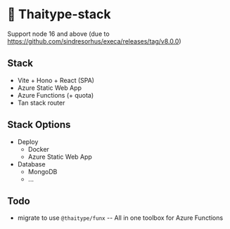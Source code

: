 # 🚀 Thaitype-stack

Support node 16 and above (due to https://github.com/sindresorhus/execa/releases/tag/v8.0.0)

## Stack
- Vite + Hono + React (SPA)
- Azure Static Web App
- Azure Functions (+ quota)
- Tan stack router

## Stack Options
- Deploy
  - Docker
  - Azure Static Web App
- Database
  - MongoDB
  - ...

## Todo
- migrate to use `@thaitype/funx` -- All in one toolbox for Azure Functions